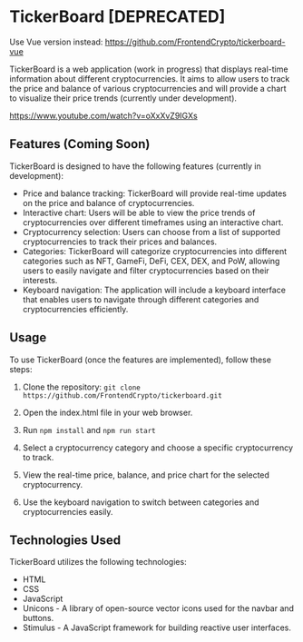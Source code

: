# TickerBoard [DEPRECATED]
Use Vue version instead: https://github.com/FrontendCrypto/tickerboard-vue

TickerBoard is a web application (work in progress) that displays real-time information about different cryptocurrencies. It aims to allow users to track the price and balance of various cryptocurrencies and will provide a chart to visualize their price trends (currently under development).

https://www.youtube.com/watch?v=oXxXvZ9IGXs

## Features (Coming Soon)

TickerBoard is designed to have the following features (currently in development):

- Price and balance tracking: TickerBoard will provide real-time updates on the price and balance of cryptocurrencies.
- Interactive chart: Users will be able to view the price trends of cryptocurrencies over different timeframes using an interactive chart.
- Cryptocurrency selection: Users can choose from a list of supported cryptocurrencies to track their prices and balances.
- Categories: TickerBoard will categorize cryptocurrencies into different categories such as NFT, GameFi, DeFi, CEX, DEX, and PoW, allowing users to easily navigate and filter cryptocurrencies based on their interests.
- Keyboard navigation: The application will include a keyboard interface that enables users to navigate through different categories and cryptocurrencies efficiently.

## Usage

To use TickerBoard (once the features are implemented), follow these steps:

1. Clone the repository: `git clone https://github.com/FrontendCrypto/tickerboard.git`

2. Open the index.html file in your web browser.

3. Run `npm install` and `npm run start`

4. Select a cryptocurrency category and choose a specific cryptocurrency to track.

5. View the real-time price, balance, and price chart for the selected cryptocurrency.

6. Use the keyboard navigation to switch between categories and cryptocurrencies easily.

## Technologies Used

TickerBoard utilizes the following technologies:

- HTML
- CSS
- JavaScript
- Unicons - A library of open-source vector icons used for the navbar and buttons.
- Stimulus - A JavaScript framework for building reactive user interfaces.
